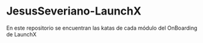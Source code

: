 # JesusSeveriano-LaunchX
En este repositorio se encuentran las katas de cada módulo del OnBoarding de LaunchX
